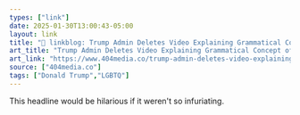```yaml
---
types: ["link"]
date: 2025-01-30T13:00:43-05:00
layout: link
title: "🔗 linkblog: Trump Admin Deletes Video Explaining Grammatical Concept of Pronouns in War Against DEI'"
art_title: "Trump Admin Deletes Video Explaining Grammatical Concept of Pronouns in War Against DEI"
art_link: "https://www.404media.co/trump-admin-deletes-video-explaining-grammatical-concept-of-pronouns-in-war-against-dei/"
source: ["404media.co"]
tags: ["Donald Trump","LGBTQ"]
---
```

This headline would be hilarious if it weren't so infuriating.
